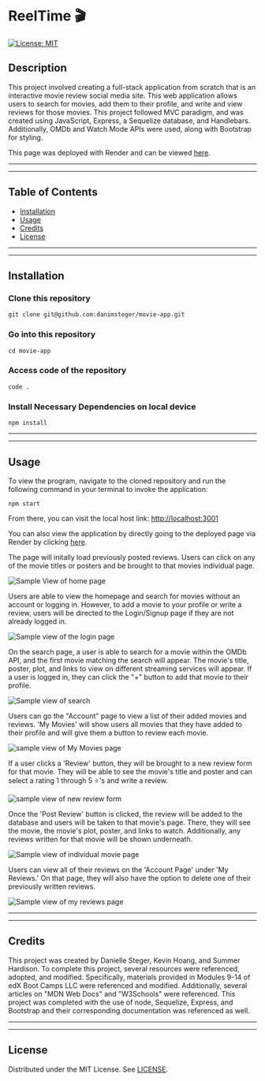 # ReelTime 🎬

[![License: MIT](https://img.shields.io/badge/License-MIT-yellow.svg)](https://opensource.org/licenses/MIT)

## Description

This project involved creating a full-stack application from scratch that is an interactive movie review social media site. This web application allows users to search for movies, add them to their profile, and write and view reviews for those movies. This project followed MVC paradigm, and was created using JavaScript, Express, a Sequelize database, and Handlebars. Additionally, OMDb and Watch Mode APIs were used, along with Bootstrap for styling.

This page was deployed with Render and can be viewed [here](https://movie-app-uu6k.onrender.com).

---

---

## Table of Contents

- [Installation](#installation)
- [Usage](#usage)
- [Credits](#credits)
- [License](#license)

---

---

## Installation

### Clone this repository

```
git clone git@github.com:danimsteger/movie-app.git
```

### Go into this repository

```
cd movie-app
```

### Access code of the repository

```
code .
```

### Install Necessary Dependencies on local device

```
npm install
```

---

---

## Usage

To view the program, navigate to the cloned repository and run the following command in your terminal to invoke the application:

```
npm start
```

From there, you can visit the local host link: [http://localhost:3001](http://localhost:3001)

You can also view the application by directly going to the deployed page via Render by clicking [here](https://movie-app-uu6k.onrender.com).

The page will initally load previously posted reviews. Users can click on any of the movie titles or posters and be brought to that movies individual page.

![Sample View of home page](/images/homepage.png)

Users are able to view the homepage and search for movies without an account or logging in. However, to add a movie to your profile or write a review, users will be directed to the Login/Signup page if they are not already logged in.

![Sample view of the login page](/images/login2.png)

On the search page, a user is able to search for a movie within the OMDb API, and the first movie matching the search will appear. The movie's title, poster, plot, and links to view on different streaming services will appear. If a user is logged in, they can click the "+" button to add that movie to their profile.

![Sample view of search](/images/search.png)

Users can go the "Account" page to view a list of their added movies and reviews. 'My Movies' will show users all movies that they have added to their profile and will give them a button to review each movie.

![sample view of My Movies page](/images/myMovies.png)

If a user clicks a 'Review' button, they will be brought to a new review form for that movie. They will be able to see the movie's title and poster and can select a rating 1 through 5 ⭐'s and write a review.

![sample view of new review form](/images/newReview.png)

Once the 'Post Review' button is clicked, the review will be added to the database and users will be taken to that movie's page. There, they will see the movie, the movie's plot, poster, and links to watch. Additionally, any reviews written for that movie will be shown underneath.

![Sample view of individual movie page](/images/moviePage.png)

Users can view all of their reviews on the 'Account Page' under 'My Reviews.' On that page, they will also have the option to delete one of their previously written reviews.

![Sample view of my reviews page](/images/myReviews.png)

---

---

## Credits

This project was created by Danielle Steger, Kevin Hoang, and Summer Hardison. To complete this project, several resources were referenced, adopted, and modified. Specifically, materials provided in Modules 9-14 of edX Boot Camps LLC were referenced and modified. Additionally, several articles on "MDN Web Docs" and "W3Schools" were referenced. This project was completed with the use of node, Sequelize, Express, and Bootstrap and their corresponding documentation was referenced as well.

---

---

## License

Distributed under the MIT License. See [LICENSE](LICENSE).
